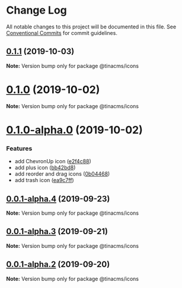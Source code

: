 # Change Log

All notable changes to this project will be documented in this file.
See [Conventional Commits](https://conventionalcommits.org) for commit guidelines.

## [0.1.1](https://github.com/tinacms/tinacms/compare/@tinacms/icons@0.1.0...@tinacms/icons@0.1.1) (2019-10-03)

**Note:** Version bump only for package @tinacms/icons





# [0.1.0](https://github.com/tinacms/tinacms/compare/@tinacms/icons@0.1.0-alpha.0...@tinacms/icons@0.1.0) (2019-10-02)

**Note:** Version bump only for package @tinacms/icons





# [0.1.0-alpha.0](https://github.com/tinacms/tinacms/compare/@tinacms/icons@0.0.1-alpha.4...@tinacms/icons@0.1.0-alpha.0) (2019-10-02)


### Features

* add ChevronUp icon ([e2f4c88](https://github.com/tinacms/tinacms/commit/e2f4c88))
* add plus icon ([bb42bd8](https://github.com/tinacms/tinacms/commit/bb42bd8))
* add reorder and drag icons ([0b04468](https://github.com/tinacms/tinacms/commit/0b04468))
* add trash icon ([ea9c7ff](https://github.com/tinacms/tinacms/commit/ea9c7ff))





## [0.0.1-alpha.4](https://github.com/tinacms/tinacms/compare/@tinacms/icons@0.0.1-alpha.3...@tinacms/icons@0.0.1-alpha.4) (2019-09-23)

**Note:** Version bump only for package @tinacms/icons





## [0.0.1-alpha.3](https://github.com/tinacms/tinacms/compare/@tinacms/icons@0.0.1-alpha.1...@tinacms/icons@0.0.1-alpha.3) (2019-09-21)

**Note:** Version bump only for package @tinacms/icons





## [0.0.1-alpha.2](https://github.com/tinacms/tinacms/compare/@tinacms/icons@0.0.1-alpha.1...@tinacms/icons@0.0.1-alpha.2) (2019-09-20)

**Note:** Version bump only for package @tinacms/icons
